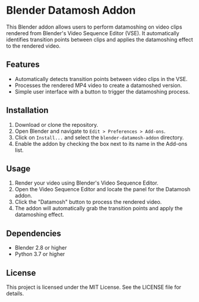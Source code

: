 # Blender Datamosh Addon

This Blender addon allows users to perform datamoshing on video clips rendered from Blender's Video Sequence Editor (VSE). It automatically identifies transition points between clips and applies the datamoshing effect to the rendered video.

## Features

- Automatically detects transition points between video clips in the VSE.
- Processes the rendered MP4 video to create a datamoshed version.
- Simple user interface with a button to trigger the datamoshing process.

## Installation

1. Download or clone the repository.
2. Open Blender and navigate to `Edit > Preferences > Add-ons`.
3. Click on `Install...` and select the `blender-datamosh-addon` directory.
4. Enable the addon by checking the box next to its name in the Add-ons list.

## Usage

1. Render your video using Blender's Video Sequence Editor.
2. Open the Video Sequence Editor and locate the panel for the Datamosh addon.
3. Click the "Datamosh" button to process the rendered video.
4. The addon will automatically grab the transition points and apply the datamoshing effect.

## Dependencies

- Blender 2.8 or higher
- Python 3.7 or higher

## License

This project is licensed under the MIT License. See the LICENSE file for details.